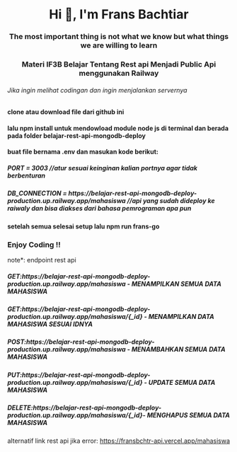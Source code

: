 <h1 align="center">Hi 👋, I'm Frans Bachtiar</h1>
<h3 align="center">The most important thing is not what we know but what things we are willing to learn</h3>
<h3 align="center">Materi IF3B Belajar Tentang Rest api Menjadi Public Api menggunakan Railway</h3>


<h6>Jika ingin melihat codingan dan ingin menjalankan servernya</h6>

<h4>clone atau download file dari github ini</h4>

<h4>lalu npm install untuk mendowload module node js di terminal dan berada pada folder belajar-rest-api-mongodb-deploy</h4>

<h4>buat file bernama .env dan masukan kode berikut:</h4>

<h5>PORT = 3003 //atur sesuai keinginan kalian portnya agar tidak berbenturan</h5>

<h5>DB_CONNECTION = https://belajar-rest-api-mongodb-deploy-production.up.railway.app/mahasiswa //api yang sudah dideploy ke raiwaly dan bisa diakses dari bahasa pemrograman apa pun</h5>
<h4>setelah semua selesai setup lalu npm run frans-go</h4>
<h3>Enjoy Coding !!</h3>


note*:
endpoint rest api
<h5>GET:https://belajar-rest-api-mongodb-deploy-production.up.railway.app/mahasiswa - MENAMPILKAN SEMUA DATA MAHASISWA</h5>
<h5>GET:https://belajar-rest-api-mongodb-deploy-production.up.railway.app/mahasiswa/{_id} -  MENAMPILKAN DATA MAHASISWA SESUAI IDNYA</h5>
<h5>POST:https://belajar-rest-api-mongodb-deploy-production.up.railway.app/mahasiswa -  MENAMBAHKAN SEMUA DATA MAHASISWA</h5>
<h5>PUT:https://belajar-rest-api-mongodb-deploy-production.up.railway.app/mahasiswa/{_id} -  UPDATE SEMUA DATA MAHASISWA</h5>
<h5>DELETE:https://belajar-rest-api-mongodb-deploy-production.up.railway.app/mahasiswa/{_id}-  MENGHAPUS SEMUA DATA MAHASISWA</h5>


alternatif link rest api jika error: https://fransbchtr-api.vercel.app/mahasiswa

